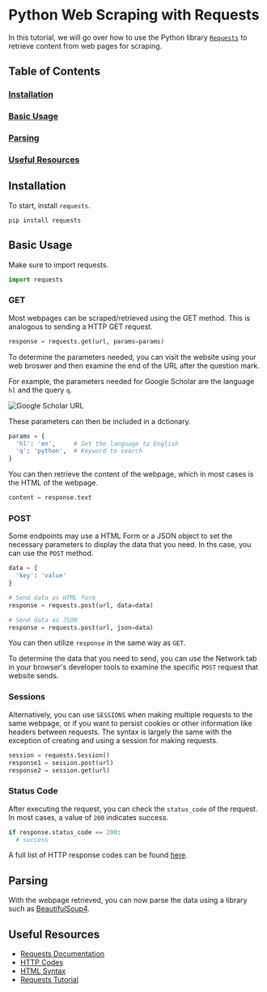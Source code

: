# Python Web Scraping with Requests
In this tutorial, we will go over how to use  the Python library [`Requests`](https://pypi.org/project/requests/) to retrieve content from web pages for scraping.

## Table of Contents
### [Installation](#installation-1)
### [Basic Usage](#basic-usage-1)
### [Parsing](#parsing-1)
### [Useful Resources](#useful-resources-1)

## Installation
To start, install `requests`.
```
pip install requests
```

## Basic Usage
Make sure to import requests.
```python
import requests
```

### GET
Most webpages can be scraped/retrieved using the GET method. This is analogous to sending a HTTP GET request.
```python
response = requests.get(url, params=params)
```
To determine the parameters needed, you can visit the website using your web broswer and then examine the end of the URL after the question mark.

For example, the parameters needed for Google Scholar are the language `hl` and the query `q`.

![Google Scholar URL](https://i.imgur.com/bOZUgYf.png)

These parameters can then be included in a dctionary.
```python
params = {
  'hl': 'en',     # Set the language to English
  'q': 'python',  # Keyword to search
}
```
You can then retrieve the content of the webpage, which in most cases is the HTML of the webpage.
```python
content = response.text
```

### POST
Some endpoints may use a HTML Form or a JSON object to set the necessary parameters to display the data that you need. In ths case, you can use the `POST` method.
```python
data = {
  'key': 'value'
}

# Send data as HTML form
response = requests.post(url, data=data)

# Send data as JSON
response = requests.post(url, json=data)
```
You can then utilize `response` in the same way as `GET`.

To determine the data that you need to send, you can use the Network tab in your browser's developer tools to examine the specific `POST` request that website sends.

### Sessions
Alternatively, you can use `SESSIONS` when making multiple requests to the same webpage, or if you want to persist cookies or other information like headers between requests. The syntax is largely the same with the exception of creating and using a session for making requests.
```python
session = requests.Session()
response1 = session.post(url)
response2 = session.get(url)
```

### Status Code
After executing the request, you can check the `status_code` of the request. In most cases, a value of `200` indicates success.
```python
if response.status_code == 200:
  # success
```
A full list of HTTP response codes can be found [here](https://developer.mozilla.org/en-US/docs/Web/HTTP/Status).

## Parsing
With the webpage retrieved, you can now parse the data using a library such as [BeautifulSoup4](https://pypi.org/project/beautifulsoup4/).

## Useful Resources
- [Requests Documentation](https://requests.readthedocs.io/en/latest/)
- [HTTP Codes](https://developer.mozilla.org/en-US/docs/Web/HTTP/Status)
- [HTML Syntax](https://www.w3schools.com/html/)
- [Requests Tutorial](https://www.w3schools.com/python/module_requests.asp)
